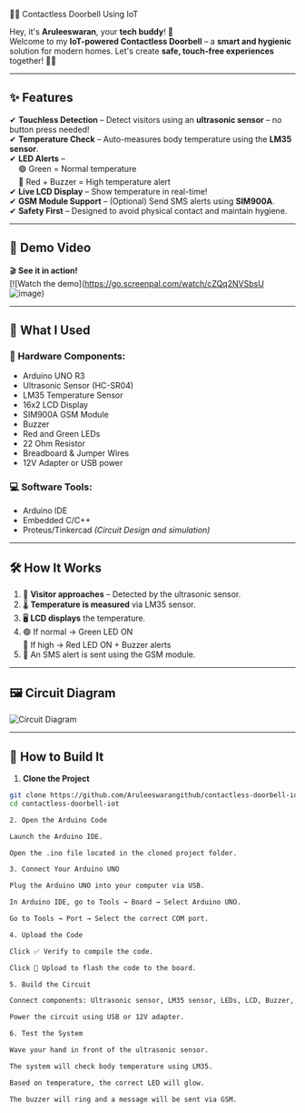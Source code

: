 🚪🔔 Contactless Doorbell Using IoT

Hey, it's **Aruleeswaran**, your **tech buddy**! 👋  
Welcome to my **IoT-powered Contactless Doorbell** – a **smart and hygienic** solution for modern homes. Let's create **safe, touch-free experiences** together! 🏡💡

---

## ✨ Features

✔ **Touchless Detection** – Detect visitors using an **ultrasonic sensor** – no button press needed!  
✔ **Temperature Check** – Auto-measures body temperature using the **LM35 sensor**.  
✔ **LED Alerts** –  
&nbsp;&nbsp;&nbsp;&nbsp;🟢 Green = Normal temperature  
&nbsp;&nbsp;&nbsp;&nbsp;🔴 Red + Buzzer = High temperature alert  
✔ **Live LCD Display** – Show temperature in real-time!  
✔ **GSM Module Support** – (Optional) Send SMS alerts using **SIM900A**.  
✔ **Safety First** – Designed to avoid physical contact and maintain hygiene.  

---

## 🎥 Demo Video

🎬 **See it in action!**  
[![Watch the demo](https://go.screenpal.com/watch/cZQq2NVSbsU ![image](https://github.com/user-attachments/assets/7da4560c-3f76-413d-94f5-972b06e3a810))  


---

## 🧰 What I Used

### 🔌 Hardware Components:
- Arduino UNO R3  
- Ultrasonic Sensor (HC-SR04)  
- LM35 Temperature Sensor  
- 16x2 LCD Display  
- SIM900A GSM Module   
- Buzzer  
- Red and Green LEDs  
- 22 Ohm Resistor  
- Breadboard & Jumper Wires  
- 12V Adapter or USB power  

### 💻 Software Tools:
- Arduino IDE  
- Embedded C/C++  
- Proteus/Tinkercad *(Circuit Design and simulation)*  

---

## 🛠️ How It Works

1. 🚶 **Visitor approaches** – Detected by the ultrasonic sensor.  
2. 🌡️ **Temperature is measured** via LM35 sensor.  
3. 🖥️ **LCD displays** the temperature.  
4. 🟢 If normal → Green LED ON  
   🔴 If high → Red LED ON + Buzzer alerts  
5. 📲 An SMS alert is sent using the GSM module.

---

## 🖼️ Circuit Diagram


![Circuit Diagram](https://ik.imagekit.io/ina6eaq0k/circuit_diagram.png?updatedAt=1747311847201)


---

## 🚀 How to Build It

1. **Clone the Project**

```bash
git clone https://github.com/Aruleeswarangithub/contactless-doorbell-iot.git
cd contactless-doorbell-iot

2. Open the Arduino Code

Launch the Arduino IDE.

Open the .ino file located in the cloned project folder.

3. Connect Your Arduino UNO

Plug the Arduino UNO into your computer via USB.

In Arduino IDE, go to Tools → Board → Select Arduino UNO.

Go to Tools → Port → Select the correct COM port.

4. Upload the Code

Click ✅ Verify to compile the code.

Click 🔼 Upload to flash the code to the board.

5. Build the Circuit

Connect components: Ultrasonic sensor, LM35 sensor, LEDs, LCD, Buzzer, and GSM Module.

Power the circuit using USB or 12V adapter.

6. Test the System

Wave your hand in front of the ultrasonic sensor.

The system will check body temperature using LM35.

Based on temperature, the correct LED will glow.

The buzzer will ring and a message will be sent via GSM.
